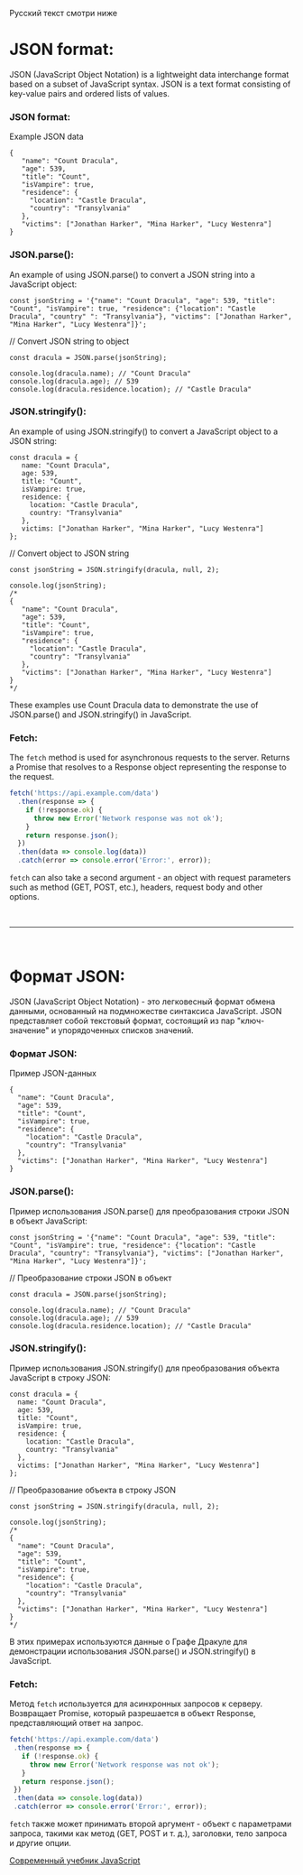 Русский текст смотри ниже

# JSON format:

JSON (JavaScript Object Notation) is a lightweight data interchange format based on a subset of JavaScript syntax. JSON is a text format consisting of key-value pairs and ordered lists of values.

### JSON format:

Example JSON data

```
{
   "name": "Count Dracula",
   "age": 539,
   "title": "Count",
   "isVampire": true,
   "residence": {
     "location": "Castle Dracula",
     "country": "Transylvania"
   },
   "victims": ["Jonathan Harker", "Mina Harker", "Lucy Westenra"]
}
```

### JSON.parse():

An example of using JSON.parse() to convert a JSON string into a JavaScript object:

```
const jsonString = '{"name": "Count Dracula", "age": 539, "title": "Count", "isVampire": true, "residence": {"location": "Castle Dracula", "country" ": "Transylvania"}, "victims": ["Jonathan Harker", "Mina Harker", "Lucy Westenra"]}';
```

// Convert JSON string to object

```
const dracula = JSON.parse(jsonString);

console.log(dracula.name); // "Count Dracula"
console.log(dracula.age); // 539
console.log(dracula.residence.location); // "Castle Dracula"
```

### JSON.stringify():

An example of using JSON.stringify() to convert a JavaScript object to a JSON string:

```
const dracula = {
   name: "Count Dracula",
   age: 539,
   title: "Count",
   isVampire: true,
   residence: {
     location: "Castle Dracula",
     country: "Transylvania"
   },
   victims: ["Jonathan Harker", "Mina Harker", "Lucy Westenra"]
};
```

// Convert object to JSON string

```
const jsonString = JSON.stringify(dracula, null, 2);

console.log(jsonString);
/*
{
   "name": "Count Dracula",
   "age": 539,
   "title": "Count",
   "isVampire": true,
   "residence": {
     "location": "Castle Dracula",
     "country": "Transylvania"
   },
   "victims": ["Jonathan Harker", "Mina Harker", "Lucy Westenra"]
}
*/
```

These examples use Count Dracula data to demonstrate the use of JSON.parse() and JSON.stringify() in JavaScript.

### Fetch:

The `fetch` method is used for asynchronous requests to the server. Returns a Promise that resolves to a Response object representing the response to the request.

```javascript
fetch('https://api.example.com/data')
  .then(response => {
    if (!response.ok) {
      throw new Error('Network response was not ok');
    }
    return response.json();
  })
  .then(data => console.log(data))
  .catch(error => console.error('Error:', error));
```

`fetch` can also take a second argument - an object with request parameters such as method (GET, POST, etc.), headers, request body and other options.


<br/><hr/><br/>


# Формат JSON:

JSON (JavaScript Object Notation) - это легковесный формат обмена данными, основанный на подмножестве синтаксиса JavaScript. JSON представляет собой текстовый формат, состоящий из пар "ключ-значение" и упорядоченных списков значений.

### Формат JSON:

Пример JSON-данных

```
{
  "name": "Count Dracula",
  "age": 539,
  "title": "Count",
  "isVampire": true,
  "residence": {
    "location": "Castle Dracula",
    "country": "Transylvania"
  },
  "victims": ["Jonathan Harker", "Mina Harker", "Lucy Westenra"]
}
```

### JSON.parse():

Пример использования JSON.parse() для преобразования строки JSON в объект JavaScript:

```
const jsonString = '{"name": "Count Dracula", "age": 539, "title": "Count", "isVampire": true, "residence": {"location": "Castle Dracula", "country": "Transylvania"}, "victims": ["Jonathan Harker", "Mina Harker", "Lucy Westenra"]}';
```

// Преобразование строки JSON в объект

```
const dracula = JSON.parse(jsonString);

console.log(dracula.name); // "Count Dracula"
console.log(dracula.age); // 539
console.log(dracula.residence.location); // "Castle Dracula"
```

### JSON.stringify():

Пример использования JSON.stringify() для преобразования объекта JavaScript в строку JSON:

```
const dracula = {
  name: "Count Dracula",
  age: 539,
  title: "Count",
  isVampire: true,
  residence: {
    location: "Castle Dracula",
    country: "Transylvania"
  },
  victims: ["Jonathan Harker", "Mina Harker", "Lucy Westenra"]
};
```

// Преобразование объекта в строку JSON

```
const jsonString = JSON.stringify(dracula, null, 2);

console.log(jsonString);
/*
{
  "name": "Count Dracula",
  "age": 539,
  "title": "Count",
  "isVampire": true,
  "residence": {
    "location": "Castle Dracula",
    "country": "Transylvania"
  },
  "victims": ["Jonathan Harker", "Mina Harker", "Lucy Westenra"]
}
*/
```

В этих примерах используются данные о Графе Дракуле для демонстрации использования JSON.parse() и JSON.stringify() в JavaScript.

### Fetch:

Метод `fetch` используется для асинхронных запросов к серверу. Возвращает Promise, который разрешается в объект Response, представляющий ответ на запрос.

```javascript
fetch('https://api.example.com/data')
 .then(response => {
   if (!response.ok) {
     throw new Error('Network response was not ok');
   }
   return response.json();
 })
 .then(data => console.log(data))
 .catch(error => console.error('Error:', error));
```

`fetch` также может принимать второй аргумент - объект с параметрами запроса, такими как метод (GET, POST и т. д.), заголовки, тело запроса и другие опции.



<a href="https://learn.javascript.ru/" target="_blank">Современный учебник JavaScript</a>

